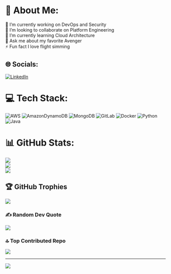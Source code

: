 # 💫 About Me:
🔭 I’m currently working on DevOps and Security<br>👯 I’m looking to collaborate on Platform Engineering<br>🌱 I’m currently learning Cloud Architecture<br>💬 Ask me about my favorite Avenger<br>⚡ Fun fact I love flight simming


## 🌐 Socials:
[![LinkedIn](https://img.shields.io/badge/LinkedIn-%230077B5.svg?logo=linkedin&logoColor=white)](https://linkedin.com/in/lamontmatt) 

# 💻 Tech Stack:
![AWS](https://img.shields.io/badge/AWS-%23FF9900.svg?style=for-the-badge&logo=amazon-aws&logoColor=white) ![AmazonDynamoDB](https://img.shields.io/badge/Amazon%20DynamoDB-4053D6?style=for-the-badge&logo=Amazon%20DynamoDB&logoColor=white) ![MongoDB](https://img.shields.io/badge/MongoDB-%234ea94b.svg?style=for-the-badge&logo=mongodb&logoColor=white) ![GitLab](https://img.shields.io/badge/gitlab-%23181717.svg?style=for-the-badge&logo=gitlab&logoColor=white) ![Docker](https://img.shields.io/badge/docker-%230db7ed.svg?style=for-the-badge&logo=docker&logoColor=white) ![Python](https://img.shields.io/badge/python-3670A0?style=for-the-badge&logo=python&logoColor=ffdd54) ![Java](https://img.shields.io/badge/java-%23ED8B00.svg?style=for-the-badge&logo=openjdk&logoColor=white)
# 📊 GitHub Stats:
![](https://github-readme-stats.vercel.app/api?username=mattlamont&theme=dark&hide_border=false&include_all_commits=true&count_private=false)<br/>
![](https://github-readme-streak-stats.herokuapp.com/?user=mattlamont&theme=dark&hide_border=false)<br/>
![](https://github-readme-stats.vercel.app/api/top-langs/?username=mattlamont&theme=dark&hide_border=false&include_all_commits=true&count_private=false&layout=compact)

## 🏆 GitHub Trophies
![](https://github-profile-trophy.vercel.app/?username=mattlamont&theme=default&no-frame=false&no-bg=true&margin-w=4)

### ✍️ Random Dev Quote
![](https://quotes-github-readme.vercel.app/api?type=horizontal&theme=radical)

### 🔝 Top Contributed Repo
![](https://github-contributor-stats.vercel.app/api?username=mattlamont&limit=5&theme=dark&combine_all_yearly_contributions=true)

---
[![](https://visitcount.itsvg.in/api?id=mattlamont&icon=0&color=0)](https://visitcount.itsvg.in)

<!-- Proudly created with GPRM ( https://gprm.itsvg.in ) -->
